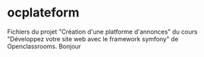 # ocplateform
Fichiers du projet "Création d'une platforme d'annonces" du cours "Développez votre site web avec le framework symfony" de Openclassrooms. Bonjour
